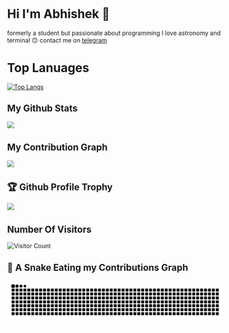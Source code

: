 # Hi I'm Abhishek 👋
formerly a student but passionate about programming I love astronomy and terminal 🙃
contact me on [telegram](https://t.me/dhongibaba_bot)
# Top Lanuages

[![Top Langs](https://github-readme-stats.vercel.app/api/top-langs/?username=TheBizarreAbhishek&theme=radical&layout=compact)](https://github.com/Schwartzblat/github-readme-stats)

## My Github Stats

<img src="https://github-readme-stats.vercel.app/api?username=TheBizarreAbhishek&show_icons=true&theme=gotham&&count_private=true&include_all_commits=true"/>

## My Contribution Graph
<img src="https://github-readme-activity-graph.vercel.app/graph?username=TheBizarreAbhishek&theme=dracula&bg_color=1F222E&title_color=F85D7F&point=F8D866&line=F85D7F&color=a6accd&hide_border=true&radius=4.5"/>
<a><h2>🏆 Github Profile Trophy</h2></a>
<a>
  <img width=1400 src="https://github-profile-trophy.vercel.app/?username=TheBizarreAbhishek&column=8&theme=gruvbox&no-frame=true"/>
</a>

## Number Of Visitors 
![Visitor Count](https://profile-counter.glitch.me/TheBizarreAbhishek/count.svg)

## 🐍 A Snake Eating my Contributions Graph
	
<p align = "center">
	<img src = "https://raw.githubusercontent.com/TheBizarreAbhishek/TheBizarreAbhishek/main/github-contribution-grid-snake.svg" alt = "Snake Game"/>
</p>

<meta name="google-site-verification" content="loY9vsGmselpKuyy2aOLtTCezahgqFcdWVRT2Q5m64g" />
